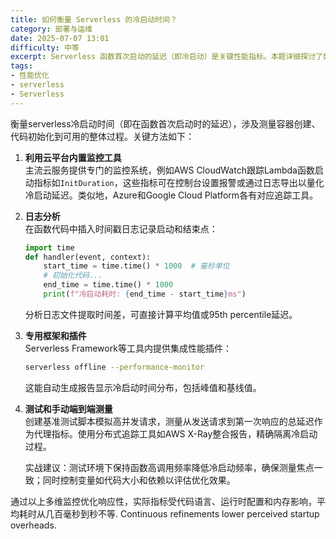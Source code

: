 ```yaml
---
title: 如何衡量 Serverless 的冷启动时间？
category: 部署与运维
date: 2025-07-07 13:01
difficulty: 中等
excerpt: Serverless 函数首次启动的延迟（即冷启动）是关键性能指标。本题详细探讨了如何测量和优化冷启动时间，涉及使用云监控工具、日志分析、专用框架以及基准测试等多种方法。
tags:
- 性能优化
- serverless
- Serverless
---
```

衡量serverless冷启动时间（即在函数首次启动时的延迟），涉及测量容器创建、代码初始化到可用的整体过程。关键方法如下：

1. **利用云平台内置监控工具**  
   主流云服务提供专门的监控系统，例如AWS CloudWatch跟踪Lambda函数启动指标如`InitDuration`，这些指标可在控制台设置报警或通过日志导出以量化冷启动延迟。类似地，Azure和Google Cloud Platform各有对应追踪工具。

2. **日志分析**  
   在函数代码中插入时间戳日志记录启动和结束点：
   ```python
   import time
   def handler(event, context):
       start_time = time.time() * 1000  # 毫秒单位
       # 初始化代码...
       end_time = time.time() * 1000
       print(f"冷启动耗时: {end_time - start_time}ms")
   ```
   分析日志文件提取时间差，可直接计算平均值或95th percentile延迟。

3. **专用框架和插件**  
   Serverless Framework等工具内提供集成性能插件：
   ```bash
   serverless offline --performance-monitor
   ```
   这能自动生成报告显示冷启动时间分布，包括峰值和基线值。

4. **测试和手动端到端测量**  
   创建基准测试脚本模拟高并发请求，测量从发送请求到第一次响应的总延迟作为代理指标。使用分布式追踪工具如AWS X-Ray整合报告，精确隔离冷启动过程。

   实战建议：测试环境下保持函数高调用频率降低冷启动频率，确保测量焦点一致；同时控制变量如代码大小和依赖以评估优化效果。

通过以上多维监控优化响应性，实际指标受代码语言、运行时配置和内存影响，平均耗时从几百毫秒到秒不等. Continuous refinements lower perceived startup overheads.
